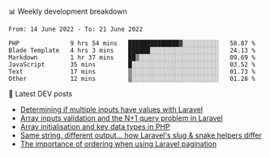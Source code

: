 📊 Weekly development breakdown
<!--START_SECTION:waka-->

```text
From: 14 June 2022 - To: 21 June 2022

PHP              9 hrs 54 mins   ██████████████▓░░░░░░░░░░   58.87 %
Blade Template   4 hrs 3 mins    ██████░░░░░░░░░░░░░░░░░░░   24.13 %
Markdown         1 hr 37 mins    ██▒░░░░░░░░░░░░░░░░░░░░░░   09.69 %
JavaScript       35 mins         █░░░░░░░░░░░░░░░░░░░░░░░░   03.52 %
Text             17 mins         ▒░░░░░░░░░░░░░░░░░░░░░░░░   01.73 %
Other            12 mins         ▒░░░░░░░░░░░░░░░░░░░░░░░░   01.28 %
```

<!--END_SECTION:waka-->

📕 Latest DEV posts
<!-- BLOG-POST-LIST:START -->
- [Determining if multiple inputs have values with Laravel](https://dev.to/michaelvickersuk/determining-if-multiple-inputs-have-values-with-laravel-km6)
- [Array inputs validation and the N+1 query problem in Laravel](https://dev.to/michaelvickersuk/array-inputs-validation-and-the-n1-query-problem-in-laravel-2agb)
- [Array initialisation and key data types in PHP](https://dev.to/michaelvickersuk/array-initialisation-and-key-data-types-in-php-1e5b)
- [Same string, different output... how Laravel&#39;s slug &amp; snake helpers differ](https://dev.to/michaelvickersuk/same-string-different-output-how-laravels-slug-snake-helpers-differ-1ccj)
- [The importance of ordering when using Laravel pagination](https://dev.to/michaelvickersuk/the-importance-of-ordering-when-using-laravel-pagination-1e37)
<!-- BLOG-POST-LIST:END -->
